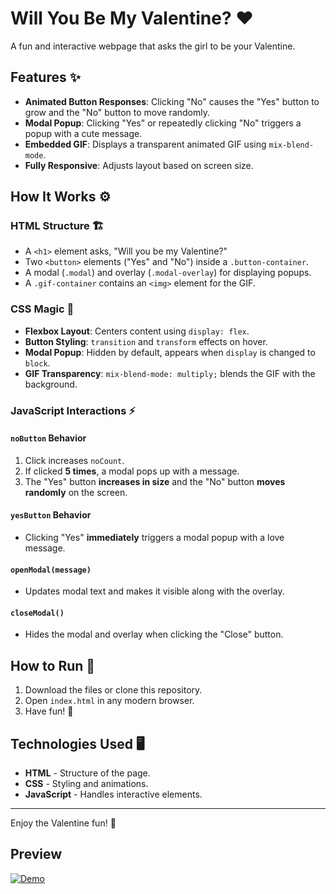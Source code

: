 # Will You Be My Valentine? ❤️

A fun and interactive webpage that asks the girl to be your Valentine.

## Features ✨

- **Animated Button Responses**: Clicking "No" causes the "Yes" button to grow and the "No" button to move randomly.
- **Modal Popup**: Clicking "Yes" or repeatedly clicking "No" triggers a popup with a cute message.
- **Embedded GIF**: Displays a transparent animated GIF using `mix-blend-mode`.
- **Fully Responsive**: Adjusts layout based on screen size.

## How It Works ⚙️

### HTML Structure 🏗️

- A `<h1>` element asks, "Will you be my Valentine?"
- Two `<button>` elements ("Yes" and "No") inside a `.button-container`.
- A modal (`.modal`) and overlay (`.modal-overlay`) for displaying popups.
- A `.gif-container` contains an `<img>` element for the GIF.

### CSS Magic 🎨

- **Flexbox Layout**: Centers content using `display: flex`.
- **Button Styling**: `transition` and `transform` effects on hover.
- **Modal Popup**: Hidden by default, appears when `display` is changed to `block`.
- **GIF Transparency**: `mix-blend-mode: multiply;` blends the GIF with the background.

### JavaScript Interactions ⚡

#### `noButton` Behavior

1. Click increases `noCount`.
2. If clicked **5 times**, a modal pops up with a message.
3. The "Yes" button **increases in size** and the "No" button **moves randomly** on the screen.

#### `yesButton` Behavior

- Clicking "Yes" **immediately** triggers a modal popup with a love message.

#### `openModal(message)`

- Updates modal text and makes it visible along with the overlay.

#### `closeModal()`

- Hides the modal and overlay when clicking the "Close" button.

## How to Run 🚀

1. Download the files or clone this repository.
2. Open `index.html` in any modern browser.
3. Have fun! 🎉


## Technologies Used 🖥️

- **HTML** - Structure of the page.
- **CSS** - Styling and animations.
- **JavaScript** - Handles interactive elements.

---

Enjoy the Valentine fun! 💖

 ## Preview
 [![Demo](https://img.youtube.com/vi/ctPFp4Ppdgc/0.jpg)](https://www.youtube.com/watch?v=ctPFp4Ppdgc)

